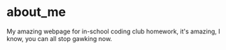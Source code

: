 # about_me
My amazing webpage for in-school coding club homework, it's amazing, I know, you can all stop gawking now.
